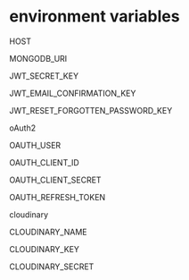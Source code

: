 
# environment variables

HOST

MONGODB_URI

JWT_SECRET_KEY

JWT_EMAIL_CONFIRMATION_KEY

JWT_RESET_FORGOTTEN_PASSWORD_KEY

oAuth2

OAUTH_USER

OAUTH_CLIENT_ID

OAUTH_CLIENT_SECRET

OAUTH_REFRESH_TOKEN

cloudinary

CLOUDINARY_NAME

CLOUDINARY_KEY

CLOUDINARY_SECRET
